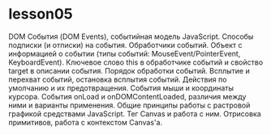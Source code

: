 # lesson05
DOM События (DOM Events), событийная модель JavaScript. Способы подписки (и отписки) на события. Обработчики событий. Объект с информацией о событии (типы событий: MouseEvent/PointerEvent, KeyboardEvent). Ключевое слово this в обработчике событий и свойство target в описании события. Порядок обработки событий. Всплытие и перехват событий, остановка всплытия событий. Действия по умолчанию и их предотвращения. События мыши и координаты курсора. События onLoad и onDOMContentLoaded, различия между ними и варианты применения. Общие принципы работы с растровой графикой средствами JavaScript. Тег Canvas и работа с ним. Отрисовка примитивов, работа с контекстом Canvas'а.

